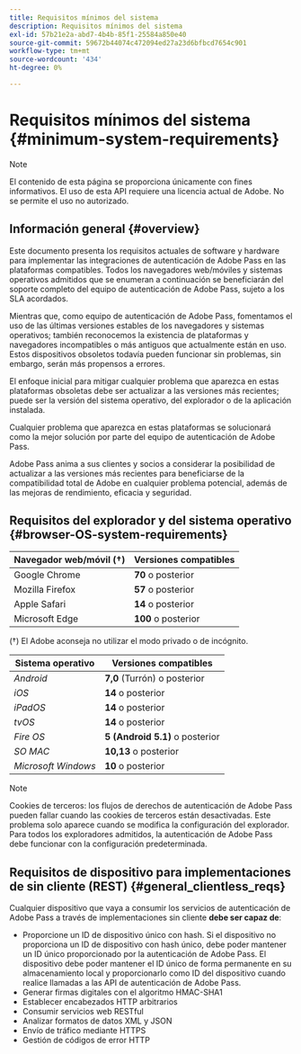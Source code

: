 ```yaml
---
title: Requisitos mínimos del sistema
description: Requisitos mínimos del sistema
exl-id: 57b21e2a-abd7-4b4b-85f1-25584a850e40
source-git-commit: 59672b44074c472094ed27a23d6bfbcd7654c901
workflow-type: tm+mt
source-wordcount: '434'
ht-degree: 0%

---
```


# Requisitos mínimos del sistema {#minimum-system-requirements}

>[!NOTE]
>
>El contenido de esta página se proporciona únicamente con fines informativos. El uso de esta API requiere una licencia actual de Adobe. No se permite el uso no autorizado.


## Información general {#overview}

Este documento presenta los requisitos actuales de software y hardware para implementar las integraciones de autenticación de Adobe Pass en las plataformas compatibles. Todos los navegadores web/móviles y sistemas operativos admitidos que se enumeran a continuación se beneficiarán del soporte completo del equipo de autenticación de Adobe Pass, sujeto a los SLA acordados.

Mientras que, como equipo de autenticación de Adobe Pass, fomentamos el uso de las últimas versiones estables de los navegadores y sistemas operativos; también reconocemos la existencia de plataformas y navegadores incompatibles o más antiguos que actualmente están en uso. Estos dispositivos obsoletos todavía pueden funcionar sin problemas, sin embargo, serán más propensos a errores.

El enfoque inicial para mitigar cualquier problema que aparezca en estas plataformas obsoletas debe ser actualizar a las versiones más recientes; puede ser la versión del sistema operativo, del explorador o de la aplicación instalada.

Cualquier problema que aparezca en estas plataformas se solucionará como la mejor solución por parte del equipo de autenticación de Adobe Pass.

Adobe Pass anima a sus clientes y socios a considerar la posibilidad de actualizar a las versiones más recientes para beneficiarse de la compatibilidad total de Adobe en cualquier problema potencial, además de las mejoras de rendimiento, eficacia y seguridad.


## Requisitos del explorador y del sistema operativo {#browser-OS-system-requirements}


| Navegador web/móvil (†) | Versiones compatibles |
|---|---|
| Google Chrome | **70** o posterior |
| Mozilla Firefox | **57** o posterior |
| Apple Safari | **14** o posterior |
| Microsoft Edge | **100** o posterior |

(†) El Adobe aconseja no utilizar el modo privado o de incógnito.

| Sistema operativo | Versiones compatibles |
|---|---|
| *Android* | **7,0** (Turrón) o posterior |
| *iOS* | **14** o posterior |
| *iPadOS* | **14** o posterior |
| *tvOS* | **14** o posterior |
| *Fire OS* | **5 (Android 5.1)** o posterior |
| *SO MAC* | **10,13** o posterior |
| *Microsoft Windows* | **10** o posterior |




>[!NOTE]
>
>Cookies de terceros: los flujos de derechos de autenticación de Adobe Pass pueden fallar cuando las cookies de terceros están desactivadas.  Este problema solo aparece cuando se modifica la configuración del explorador. Para todos los exploradores admitidos, la autenticación de Adobe Pass debe funcionar con la configuración predeterminada.


## Requisitos de dispositivo para implementaciones de sin cliente (REST) {#general_clientless_reqs}


Cualquier dispositivo que vaya a consumir los servicios de autenticación de Adobe Pass a través de implementaciones sin cliente **debe ser capaz de**:

* Proporcione un ID de dispositivo único con hash. Si el dispositivo no proporciona un ID de dispositivo con hash único, debe poder mantener un ID único proporcionado por la autenticación de Adobe Pass. El dispositivo debe poder mantener el ID único de forma permanente en su almacenamiento local y proporcionarlo como ID del dispositivo cuando realice llamadas a las API de autenticación de Adobe Pass.
* Generar firmas digitales con el algoritmo HMAC-SHA1
* Establecer encabezados HTTP arbitrarios
* Consumir servicios web RESTful
* Analizar formatos de datos XML y JSON
* Envío de tráfico mediante HTTPS
* Gestión de códigos de error HTTP
